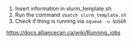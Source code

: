 1. Insert information in slurm_template.sh
2. Run the command `sbatch slurm_template.sh`
3. Check if thing is running via `squeue -u $USER`

https://docs.alliancecan.ca/wiki/Running_jobs 
